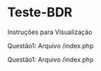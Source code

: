 # Teste-BDR
Instruções para Visualização

Questão1: Arquivo /index.php

Questão1: Arquivo /index.php

